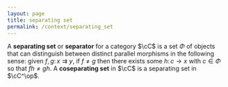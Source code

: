 ```yaml
---
layout: page
title: separating set
permalink: /context/separating_set
---
```

A **separating set** or **separator** for a category $\cC$ is a set $\Phi$ of objects that can distinguish between distinct parallel morphisms in the following sense: given $f,g \colon x \rightrightarrows y$, if $f \neq g$ then there exists some $h \colon c \to x$ with $c \in \Phi$ so that $fh \neq gh$. A **coseparating set** in $\cC$ is a separating set in $\cC^\op$.
